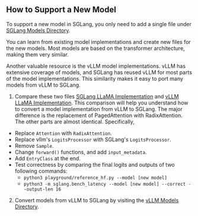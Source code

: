 ## How to Support a New Model

To support a new model in SGLang, you only need to add a single file under [SGLang Models Directory](https://github.com/sgl-project/sglang/tree/main/python/sglang/srt/models).

You can learn from existing model implementations and create new files for the new models. Most models are based on the transformer architecture, making them very similar.

Another valuable resource is the vLLM model implementations. vLLM has extensive coverage of models, and SGLang has reused vLLM for most parts of the model implementations. This similarity makes it easy to port many models from vLLM to SGLang.

1. Compare these two files [SGLang LLaMA Implementation](https://github.com/sgl-project/sglang/blob/main/python/sglang/srt/models/llama2.py) and [vLLM LLaMA Implementation](https://github.com/vllm-project/vllm/blob/main/vllm/model_executor/models/llama.py). This comparison will help you understand how to convert a model implementation from vLLM to SGLang. The major difference is the replacement of PagedAttention with RadixAttention. The other parts are almost identical. Specifically,
  - Replace `Attention` with `RadixAttention`.
  - Replace vllm's `LogitsProcessor` with SGLang's `LogitsProcessor`.
  - Remove `Sample`.
  - Change `forward()` functions, and add `input_metadata`.
  - Add `EntryClass` at the end.
  - Test correctness by comparing the final logits and outputs of two following commands:
    - `python3 playground/reference_hf.py --model [new model]`
    - `python3 -m sglang.bench_latency --model [new model] --correct --output-len 16`
2. Convert models from vLLM to SGLang by visiting the [vLLM Models Directory](https://github.com/vllm-project/vllm/tree/main/vllm/model_executor/models).
